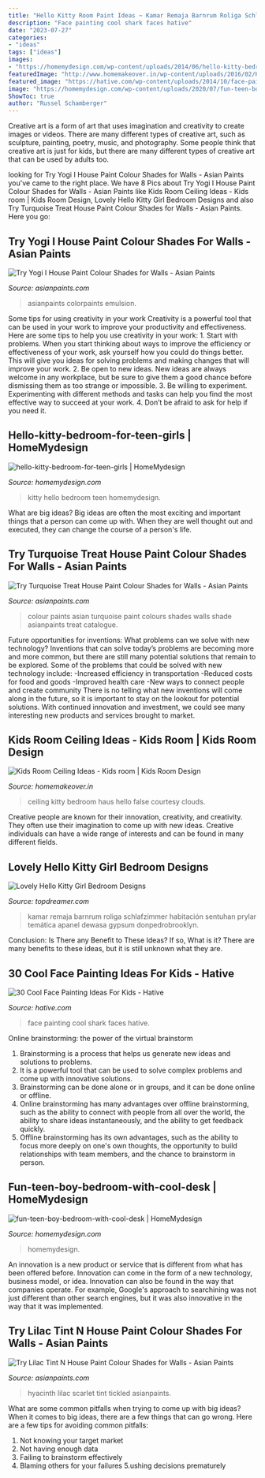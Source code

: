 ```yaml
---
title: "Hello Kitty Room Paint Ideas ~ Kamar Remaja Barnrum Roliga Schlafzimmer Habitación Sentuhan Prylar Temática Apanel Dewasa Gypsum Donpedrobrooklyn"
description: "Face painting cool shark faces hative"
date: "2023-07-27"
categories:
- "ideas"
tags: ["ideas"]
images:
- "https://homemydesign.com/wp-content/uploads/2014/06/hello-kitty-bedroom-for-teen-girls.jpg"
featuredImage: "http://www.homemakeover.in/wp-content/uploads/2016/02/Kids-Room-Ceiling-7.jpg"
featured_image: "https://hative.com/wp-content/uploads/2014/10/face-painting-ideas-for-kids/12-shark.jpg"
image: "https://homemydesign.com/wp-content/uploads/2020/07/fun-teen-boy-bedroom-with-cool-desk.jpg"
ShowToc: true
author: "Russel Schamberger"
---
```



Creative art is a form of art that uses imagination and creativity to create images or videos. There are many different types of creative art, such as sculpture, painting, poetry, music, and photography. Some people think that creative art is just for kids, but there are many different types of creative art that can be used by adults too.

	

		
looking for Try Yogi I House Paint Colour Shades for Walls - Asian Paints you've came to the right place. We have 8 Pics about Try Yogi I House Paint Colour Shades for Walls - Asian Paints like Kids Room Ceiling Ideas - Kids room | Kids Room Design, Lovely Hello Kitty Girl Bedroom Designs and also Try Turquoise Treat House Paint Colour Shades for Walls - Asian Paints. Here you go:
		
    
## Try Yogi I House Paint Colour Shades For Walls - Asian Paints

<img loading=lazy src="https://www.asianpaints.com/content/dam/asian_paints/colours/room-shots/reds-oranges-colour-shade-asian-paints-X174.jpg" onerror="this.onerror=null;this.src='https://tse1.mm.bing.net/th?id=OIP.4zXtLd8fiEKCejWj4YIPsQHaHa&amp;pid=15.1';" alt="Try Yogi I House Paint Colour Shades for Walls - Asian Paints">

_Source: asianpaints.com_

>asianpaints colorpaints emulsion. 

	

Some tips for using creativity in your work
Creativity is a powerful tool that can be used in your work to improve your productivity and effectiveness. Here are some tips to help you use creativity in your work: 1. Start with problems. When you start thinking about ways to improve the efficiency or effectiveness of your work, ask yourself how you could do things better. This will give you ideas for solving problems and making changes that will improve your work. 2. Be open to new ideas. New ideas are always welcome in any workplace, but be sure to give them a good chance before dismissing them as too strange or impossible. 3. Be willing to experiment. Experimenting with different methods and tasks can help you find the most effective way to succeed at your work. 4. Don’t be afraid to ask for help if you need it.

    
## Hello-kitty-bedroom-for-teen-girls | HomeMydesign

<img loading=lazy src="https://homemydesign.com/wp-content/uploads/2014/06/hello-kitty-bedroom-for-teen-girls.jpg" onerror="this.onerror=null;this.src='https://tse1.mm.bing.net/th?id=OIP.8n6uvfMtsp98G5riGp8tPgHaFj&amp;pid=15.1';" alt="hello-kitty-bedroom-for-teen-girls | HomeMydesign">

_Source: homemydesign.com_

>kitty hello bedroom teen homemydesign. 

	

What are big ideas?
Big ideas are often the most exciting and important things that a person can come up with. When they are well thought out and executed, they can change the course of a person's life.

    
## Try Turquoise Treat House Paint Colour Shades For Walls - Asian Paints

<img loading=lazy src="https://www.asianpaints.com/content/dam/asian_paints/colours/room-shots/teals-blues-colour-shade-asian-paints-7505.jpg" onerror="this.onerror=null;this.src='https://tse4.mm.bing.net/th?id=OIP.1hWw6mOLgEvqoq4q643cqQHaGK&amp;pid=15.1';" alt="Try Turquoise Treat House Paint Colour Shades for Walls - Asian Paints">

_Source: asianpaints.com_

>colour paints asian turquoise paint colours shades walls shade asianpaints treat catalogue. 

	

Future opportunities for inventions: What problems can we solve with new technology?
Inventions that can solve today’s problems are becoming more and more common, but there are still many potential solutions that remain to be explored. Some of the problems that could be solved with new technology include: 
-Increased efficiency in transportation 
-Reduced costs for food and goods 
-Improved health care 
-New ways to connect people and create community 
There is no telling what new inventions will come along in the future, so it is important to stay on the lookout for potential solutions. With continued innovation and investment, we could see many interesting new products and services brought to market.

    
## Kids Room Ceiling Ideas - Kids Room | Kids Room Design

<img loading=lazy src="http://www.homemakeover.in/wp-content/uploads/2016/02/Kids-Room-Ceiling-7.jpg" onerror="this.onerror=null;this.src='https://tse2.mm.bing.net/th?id=OIP.fTYVy6v8FikWq5GXN6SVxQHaE8&amp;pid=15.1';" alt="Kids Room Ceiling Ideas - Kids room | Kids Room Design">

_Source: homemakeover.in_

>ceiling kitty bedroom haus hello false courtesy clouds. 

	

Creative people are known for their innovation, creativity, and creativity. They often use their imagination to come up with new ideas. Creative individuals can have a wide range of interests and can be found in many different fields.

    
## Lovely Hello Kitty Girl Bedroom Designs

<img loading=lazy src="https://topdreamer.com/wp-content/uploads/2014/12/Cool-Hello-Kitty-Bedroom-Decorating-800x600.jpg" onerror="this.onerror=null;this.src='https://tse1.mm.bing.net/th?id=OIP.BbFUydUfK8rSO0n9m5r2SgHaFj&amp;pid=15.1';" alt="Lovely Hello Kitty Girl Bedroom Designs">

_Source: topdreamer.com_

>kamar remaja barnrum roliga schlafzimmer habitación sentuhan prylar temática apanel dewasa gypsum donpedrobrooklyn. 

	

Conclusion: Is There any Benefit to These Ideas? If so, What is it?
There are many benefits to these ideas, but it is still unknown what they are.

    
## 30 Cool Face Painting Ideas For Kids - Hative

<img loading=lazy src="https://hative.com/wp-content/uploads/2014/10/face-painting-ideas-for-kids/12-shark.jpg" onerror="this.onerror=null;this.src='https://tse3.mm.bing.net/th?id=OIP.HLBHPLP6m77Xd6Hgsou70gHaJl&amp;pid=15.1';" alt="30 Cool Face Painting Ideas For Kids - Hative">

_Source: hative.com_

>face painting cool shark faces hative. 

	

Online brainstorming: the power of the virtual brainstorm
1. Brainstorming is a process that helps us generate new ideas and solutions to problems.
2. It is a powerful tool that can be used to solve complex problems and come up with innovative solutions.
3. Brainstorming can be done alone or in groups, and it can be done online or offline.
4. Online brainstorming has many advantages over offline brainstorming, such as the ability to connect with people from all over the world, the ability to share ideas instantaneously, and the ability to get feedback quickly.
5. Offline brainstorming has its own advantages, such as the ability to focus more deeply on one's own thoughts, the opportunity to build relationships with team members, and the chance to brainstorm in person.

    
## Fun-teen-boy-bedroom-with-cool-desk | HomeMydesign

<img loading=lazy src="https://homemydesign.com/wp-content/uploads/2020/07/fun-teen-boy-bedroom-with-cool-desk.jpg" onerror="this.onerror=null;this.src='https://tse4.mm.bing.net/th?id=OIP.tBCLdyhc8f5QTeXcRJa4igHaLG&amp;pid=15.1';" alt="fun-teen-boy-bedroom-with-cool-desk | HomeMydesign">

_Source: homemydesign.com_

>homemydesign. 

	

An innovation is a new product or service that is different from what has been offered before. Innovation can come in the form of a new technology, business model, or idea. Innovation can also be found in the way that companies operate. For example, Google's approach to searchining was not just different than other search engines, but it was also innovative in the way that it was implemented.

    
## Try Lilac Tint N House Paint Colour Shades For Walls - Asian Paints

<img loading=lazy src="https://www.asianpaints.com/content/dam/asian_paints/colours/room-shots/purples-pinks-colour-shade-asian-paints-9609.jpg" onerror="this.onerror=null;this.src='https://tse4.mm.bing.net/th?id=OIP.mR06Sp-q7Scd0FtWBDb51wHaGK&amp;pid=15.1';" alt="Try Lilac Tint N House Paint Colour Shades for Walls - Asian Paints">

_Source: asianpaints.com_

>hyacinth lilac scarlet tint tickled asianpaints. 

	

What are some common pitfalls when trying to come up with big ideas?
When it comes to big ideas, there are a few things that can go wrong. Here are a few tips for avoiding common pitfalls: 
1. Not knowing your target market 
2. Not having enough data 
3. Failing to brainstorm effectively 
4. Blaming others for your failures 
5.ushing decisions prematurely 

